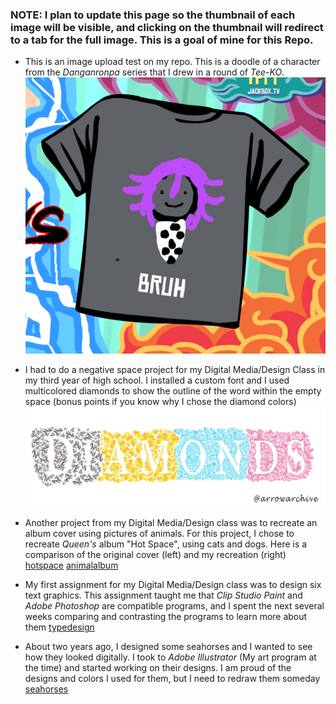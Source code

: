 ### NOTE: I plan to update this page so the thumbnail of each image will be visible, and clicking on the thumbnail will redirect to a tab for the full image. This is a goal of mine for this Repo.

* This is an image upload test on my repo. This is a doodle of a character from the *Danganronpa* series that I drew in a round of *Tee-KO*. ![omabruh](images/omabruh.png)

* I had to do a negative space project for my Digital Media/Design Class in my third year of high school. I installed a custom font and I used multicolored diamonds to show the outline of the word within the empty space (bonus points if you know why I chose the diamond colors) ![negativespace](images/negativespace.png)

* Another project from my Digital Media/Design class was to recreate an album cover using pictures of animals. For this project, I chose to recreate *Queen's* album "Hot Space", using cats and dogs. Here is a comparison of the original cover (left) and my recreation (right) [hotspace](hotspace.jpg) [animalalbum](animalalbum.png)

* My first assignment for my Digital Media/Design class was to design six text graphics. This assignment taught me that *Clip Studio Paint* and *Adobe Photoshop* are compatible programs, and I spent the next several weeks comparing and contrasting the programs to learn more about them [typedesign](typedesign.jpg)

* About two years ago, I designed some seahorses and I wanted to see how they looked digitally. I took to *Adobe Illustrator* (My art program at the time) and started working on their designs. I am proud of the designs and colors I used for them, but I need to redraw them someday [seahorses](seahorses.png)
